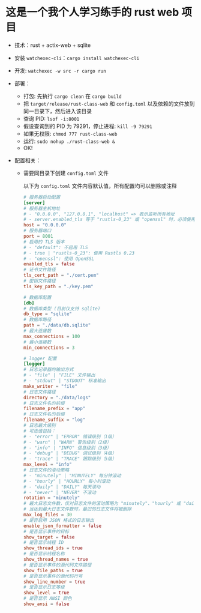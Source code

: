 # 这是一个我个人学习练手的 rust web 项目

- 技术：rust + actix-web + sqlite
- 安装 `watchexec-cli`：`cargo install watchexec-cli`
- 开发: `watchexec -w src -r cargo run`
- 部署：

  - 打包: 先执行 `cargo clean` 在 `cargo build`
  - 把 `target/release/rust-class-web` 和 `config.toml` 以及依赖的文件放到同一目录下，然后进入该目录
  - 查询 PID: `lsof -i:8001`
  - 假设查询到的 PID 为 79291，停止进程: `kill -9 79291`
  - 如果无权限: `chmod 777 rust-class-web`
  - 运行: `sudo nohup ./rust-class-web &`
  - OK!

- 配置相关：

  - 需要同目录下创建 `config.toml` 文件

    以下为 `config.toml` 文件内容默认值，所有配置均可以删除或注释

    ```toml
    # 服务器启动配置
    [server]
    # 服务器主机地址
    # - "0.0.0.0", "127.0.0.1", "localhost" => 表示监听所有地址
    # - server.enabled_tls 等于 "rustls-0_23" 或 "openssl" 时，必须使用网络地址访问
    host = "0.0.0.0"
    # 服务器端口
    port = 8001
    # 启用的 TLS 版本
    # - "default": 不启用 TLS
    # - true | "rustls-0_23": 使用 Rustls 0.23
    # - "openssl": 使用 OpenSSL
    enabled_tls = false
    # 证书文件路径
    tls_cert_path = "./cert.pem"
    # 密钥文件路径
    tls_key_path = "./key.pem"

    # 数据库配置
    [db]
    # 数据库类型 (目前仅支持 sqlite)
    db_type = "sqlite"
    # 数据库路径
    path = "./data/db.sqlite"
    # 最大连接数
    max_connections = 100
    # 最小连接数
    min_connections = 3

    # logger 配置
    [logger]
    # 日志记录器的输出方式
    # - "file" | "FILE" 文件输出
    # - "stdout" | "STDOUT" 标准输出
    make_writer = "file"
    # 日志文件路径
    directory = "./data/logs"
    # 日志文件名的前缀
    filename_prefix = "app"
    # 日志文件名的后缀
    filename_suffix = "log"
    # 日志最大级别
    # 可选值包括：
    # - "error" | "ERROR" 错误级别（1级）
    # - "warn" | "WARN" 警告级别（2级）
    # - "info" | "INFO" 信息级别（3级）
    # - "debug" | "DEBUG" 调试级别（4级）
    # - "trace" | "TRACE" 跟踪级别（5级）
    max_level = "info"
    # 日志文件的滚动策略
    # - "minutely" | "MINUTELY" 每分钟滚动
    # - "hourly" | "HOURLY" 每小时滚动
    # - "daily" | "DAILY" 每天滚动
    # - "never" | "NEVER" 不滚动
    rotation = "minutely"
    # 最大日志文件数，仅对日志文件的滚动策略为 "minutely"、"hourly" 或 "daily" 时有效
    # 当达到最大日志文件数时，最旧的日志文件将被删除
    max_log_files = 30
    # 是否启用 JSON 格式的日志输出
    enable_json_formatter = false
    # 是否显示事件的目标
    show_target = false
    # 是否显示线程 ID
    show_thread_ids = true
    # 是否显示线程名称
    show_thread_names = true
    # 是否显示事件的源代码文件路径
    show_file_paths = true
    # 是否显示事件的源代码行号
    show_line_number = true
    # 是否显示日志等级
    show_level = true
    # 是否显示 ANSI 颜色
    show_ansi = false
    ```
